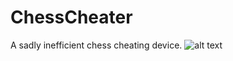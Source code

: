 # ChessCheater
A sadly inefficient chess cheating device. 
![alt text](https://github.com/radio-satellites/ChessCheater/blob/main/ChessCheater.gif?raw=true)
